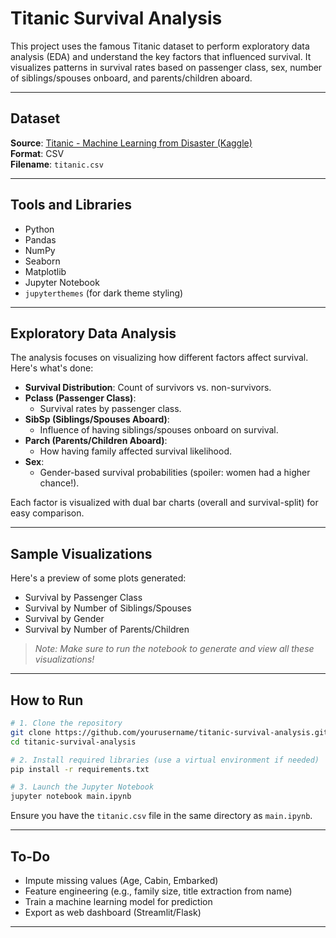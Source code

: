 # Titanic Survival Analysis

This project uses the famous Titanic dataset to perform exploratory data analysis (EDA) and understand the key factors that influenced survival. It visualizes patterns in survival rates based on passenger class, sex, number of siblings/spouses onboard, and parents/children aboard.

---

## Dataset

**Source**: [Titanic - Machine Learning from Disaster (Kaggle)](https://www.kaggle.com/competitions/titanic/data)  
**Format**: CSV  
**Filename**: `titanic.csv`

---

## Tools and Libraries

- Python
- Pandas
- NumPy
- Seaborn
- Matplotlib
- Jupyter Notebook
- `jupyterthemes` (for dark theme styling)

---

## Exploratory Data Analysis

The analysis focuses on visualizing how different factors affect survival. Here's what's done:

- **Survival Distribution**: Count of survivors vs. non-survivors.
- **Pclass (Passenger Class)**:
  - Survival rates by passenger class.
- **SibSp (Siblings/Spouses Aboard)**:
  - Influence of having siblings/spouses onboard on survival.
- **Parch (Parents/Children Aboard)**:
  - How having family affected survival likelihood.
- **Sex**:
  - Gender-based survival probabilities (spoiler: women had a higher chance!).

Each factor is visualized with dual bar charts (overall and survival-split) for easy comparison.

---

## Sample Visualizations

Here's a preview of some plots generated:

- Survival by Passenger Class
- Survival by Number of Siblings/Spouses
- Survival by Gender
- Survival by Number of Parents/Children

> *Note: Make sure to run the notebook to generate and view all these visualizations!*

---

## How to Run

```bash
# 1. Clone the repository
git clone https://github.com/yourusername/titanic-survival-analysis.git
cd titanic-survival-analysis

# 2. Install required libraries (use a virtual environment if needed)
pip install -r requirements.txt

# 3. Launch the Jupyter Notebook
jupyter notebook main.ipynb
```

Ensure you have the `titanic.csv` file in the same directory as `main.ipynb`.

---

## To-Do

- Impute missing values (Age, Cabin, Embarked)
- Feature engineering (e.g., family size, title extraction from name)
- Train a machine learning model for prediction
- Export as web dashboard (Streamlit/Flask)

---
